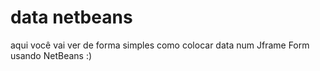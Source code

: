 # data netbeans
aqui você vai ver de forma simples como colocar data num Jframe Form usando NetBeans :)
